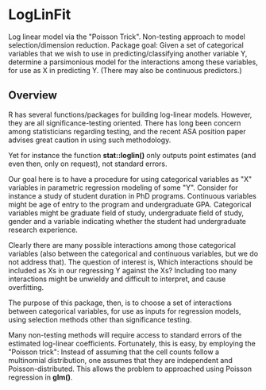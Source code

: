 
# LogLinFit

Log linear model via the "Poisson Trick". Non-testing approach to model
selection/dimension reduction.  Package goal:  Given a set of
categorical variables that we wish to use in predicting/classifying
another variable Y, determine a parsimonious model for the interactions
among these variables, for use as X in predicting Y.  (There may also be
continuous predictors.)

## Overview

R has several functions/packages for building log-linear models.
However, they are all significance-testing oriented.  There has long
been concern among statisticians regarding testing, and the recent ASA
position paper advises great caution in using such methodology.

Yet for instance the function **stat::loglin()** only outputs point
estimates (and even then, only on request), not standard errors.

Our goal here is to have a procedure for using categorical variables as
"X" variables in parametric regression modeling of some "Y".  Consider
for instance a study of student duration in PhD programs.  Continuous
variables might be age of entry to the program and undergraduate GPA.
Categorical variables might be graduate field of study, undergraduate
field of study, gender and a variable indicating whether the student had
undergraduate research experience.

Clearly there are many possible interactions among those categorical
variables (also between the categorical and continuous variables, but we
do not address that).  The question of interest is, Which interactions
should be included as Xs in our regressing Y against the Xs?  Including
too many interactions might be unwieldy and difficult to interpret,
and cause overfitting.

The purpose of this package, then, is to choose a set of interactions 
between categorical variables, for use as inputs for regression models,
using selection methods other than significance testing.

Many non-testing methods will require access to standard errors of the
estimated log-linear coefficients.  Fortunately, this is easy, by
employing the "Poisson trick":  Instead of assuming that the cell counts
follow a multinomial distribution, one assumes that they are independent
and Poisson-distributed.  This allows the problem to approached using
Poisson regression in **glm()**.


